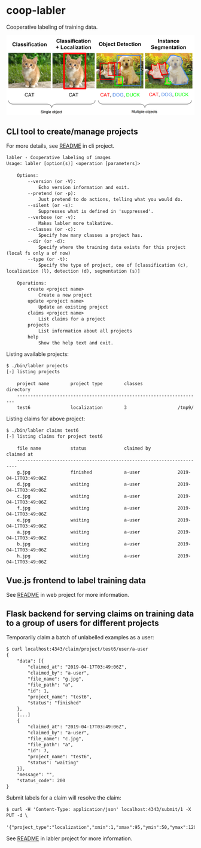 # coop-labler

Cooperative labeling of training data.

![Project Types](docs/project-types.png)

## CLI tool to create/manage projects

For more details, see [README](labler/cli/README.md) in cli project.

    labler - Cooperative labeling of images
    Usage: labler [option(s)] <operation [parameters]>

        Options:
            --version (or -V):
                Echo version information and exit.
            --pretend (or -p):
                Just pretend to do actions, telling what you would do.
            --silent (or -s):
                Suppresses what is defined in 'suppressed'.
            --verbose (or -v):
                Makes labler more talkative.
            --classes (or -c):
                Specify how many classes a project has.
            --dir (or -d):
                Specify where the training data exists for this project (local fs only a of now) 
            --type (or -t):
                Specify the type of project, one of [classification (c), localization (l), detection (d), segmentation (s)]

        Operations:
            create <project name>
                Create a new project
            update <project name>
                Update an existing project
            claims <project name>
                List claims for a project
            projects
                List information about all projects
            help
                Show the help text and exit.

Listing available projects:

    $ ./bin/labler projects
    [-] listing projects
        
        project name        project type        classes             directory
        ---------------------------------------------------------------------
        test6               localization        3                   /tmp9/

Listing claims for above project:

    $ ./bin/labler claims test6
    [-] listing claims for project test6
        
        file name           status              claimed by          claimed at
        ----------------------------------------------------------------------
        g.jpg               finished            a-user              2019-04-17T03:49:06Z
        d.jpg               waiting             a-user              2019-04-17T03:49:06Z
        c.jpg               waiting             a-user              2019-04-17T03:49:06Z
        f.jpg               waiting             a-user              2019-04-17T03:49:06Z
        e.jpg               waiting             a-user              2019-04-17T03:49:06Z
        a.jpg               waiting             a-user              2019-04-17T03:49:06Z
        b.jpg               waiting             a-user              2019-04-17T03:49:06Z
        h.jpg               waiting             a-user              2019-04-17T03:49:06Z

## Vue.js frontend to label training data

See [README](web/README.md) in web project for more information.

## Flask backend for serving claims on training data to a group of users for different projects

Temporarily claim a batch of unlabelled examples as a user:

    $ curl localhost:4343/claim/project/test6/user/a-user
    {
        "data": [{
            "claimed_at": "2019-04-17T03:49:06Z",
            "claimed_by": "a-user",
            "file_name": "g.jpg",
            "file_path": "a",
            "id": 1,
            "project_name": "test6",
            "status": "finished"
        },
        [...]
        {
            "claimed_at": "2019-04-17T03:49:06Z",
            "claimed_by": "a-user",
            "file_name": "c.jpg",
            "file_path": "a",
            "id": 7,
            "project_name": "test6",
            "status": "waiting"
        }],
        "message": "",
        "status_code": 200
    }

Submit labels for a claim will resolve the claim:

    $ curl -H 'Content-Type: application/json' localhost:4343/submit/1 -X PUT -d \
         '{"project_type":"localization","xmin":1,"xmax":95,"ymin":50,"ymax":120,"target_class":"1"}'

See [README](labler/README.md) in labler project for more information.
